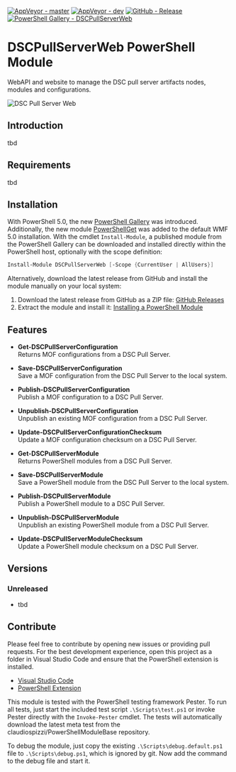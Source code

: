 [![AppVeyor - master](https://img.shields.io/appveyor/ci/claudiospizzi/DSCPullServerWeb/master.svg)](https://ci.appveyor.com/project/claudiospizzi/DSCPullServerWeb/branch/master)
[![AppVeyor - dev](https://img.shields.io/appveyor/ci/claudiospizzi/DSCPullServerWeb/dev.svg)](https://ci.appveyor.com/project/claudiospizzi/DSCPullServerWeb/branch/dev)
[![GitHub - Release](https://img.shields.io/github/release/claudiospizzi/DSCPullServerWeb.svg)](https://github.com/claudiospizzi/DSCPullServerWeb/releases)
[![PowerShell Gallery - DSCPullServerWeb](https://img.shields.io/badge/PowerShell_Gallery-DSCPullServerWeb-0072C6.svg)](https://www.powershellgallery.com/packages/DSCPullServerWeb)


# DSCPullServerWeb PowerShell Module

WebAPI and website to manage the DSC pull server artifacts nodes, modules and
configurations.

![DSC Pull Server Web](https://raw.githubusercontent.com/claudiospizzi/DSCPullServerWeb/dev/screenshot.png)


## Introduction

tbd


## Requirements

tbd


## Installation

With PowerShell 5.0, the new [PowerShell Gallery] was introduced. Additionally,
the new module [PowerShellGet] was added to the default WMF 5.0 installation.
With the cmdlet `Install-Module`, a published module from the PowerShell Gallery
can be downloaded and installed directly within the PowerShell host, optionally
with the scope definition:

```powershell
Install-Module DSCPullServerWeb [-Scope {CurrentUser | AllUsers}]
```

Alternatively, download the latest release from GitHub and install the module
manually on your local system:

1. Download the latest release from GitHub as a ZIP file: [GitHub Releases]
2. Extract the module and install it: [Installing a PowerShell Module]


## Features

* **Get-DSCPullServerConfiguration**  
  Returns MOF configurations from a DSC Pull Server.

* **Save-DSCPullServerConfiguration**  
  Save a MOF configuration from the DSC Pull Server to the local system.

* **Publish-DSCPullServerConfiguration**  
  Publish a MOF configuration to a DSC Pull Server.

* **Unpublish-DSCPullServerConfiguration**  
  Unpublish an existing MOF configuration from a DSC Pull Server.

* **Update-DSCPullServerConfigurationChecksum**  
  Update a MOF configuration checksum on a DSC Pull Server.

* **Get-DSCPullServerModule**  
  Returns PowerShell modules from a DSC Pull Server.

* **Save-DSCPullServerModule**  
  Save a PowerShell module from the DSC Pull Server to the local system.

* **Publish-DSCPullServerModule**  
  Publish a PowerShell module to a DSC Pull Server.

* **Unpublish-DSCPullServerModule**  
  Unpublish an existing PowerShell module from a DSC Pull Server.

* **Update-DSCPullServerModuleChecksum**  
  Update a PowerShell module checksum on a DSC Pull Server.


## Versions

### Unreleased

* tbd


## Contribute

Please feel free to contribute by opening new issues or providing pull requests.
For the best development experience, open this project as a folder in Visual
Studio Code and ensure that the PowerShell extension is installed.

* [Visual Studio Code]
* [PowerShell Extension]

This module is tested with the PowerShell testing framework Pester. To run all
tests, just start the included test script `.\Scripts\test.ps1` or invoke Pester
directly with the `Invoke-Pester` cmdlet. The tests will automatically download
the latest meta test from the claudiospizzi/PowerShellModuleBase repository.

To debug the module, just copy the existing `.\Scripts\debug.default.ps1` file
to `.\Scripts\debug.ps1`, which is ignored by git. Now add the command to the
debug file and start it.



[PowerShell Gallery]: https://www.powershellgallery.com/packages/DSCPullServerWeb
[PowerShellGet]: https://technet.microsoft.com/en-us/library/dn807169.aspx

[GitHub Releases]: https://github.com/claudiospizzi/DSCPullServerWeb/releases
[Installing a PowerShell Module]: https://msdn.microsoft.com/en-us/library/dd878350

[Visual Studio Code]: https://code.visualstudio.com/
[PowerShell Extension]: https://marketplace.visualstudio.com/items?itemName=ms-vscode.PowerShell
